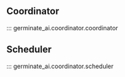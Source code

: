## Coordinator

::: germinate_ai.coordinator.coordinator

## Scheduler

::: germinate_ai.coordinator.scheduler